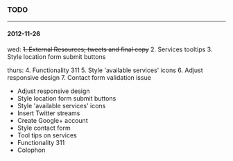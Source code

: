### TODO
- - -

#### 2012-11-26

wed:
<s>1. External Resources; tweets and final copy</s>
2. Services tooltips
3. Style location form submit buttons

thurs:
4. Functionality 311
5. Style 'available services' icons
6. Adjust responsive design
7. Contact form validation issue


- Adjust responsive design
- Style location form submit buttons
- Style 'available services' icons
- Insert Twitter streams
- Create Google+ account
- Style contact form
- Tool tips on services
- Functionality 311
- Colophon

